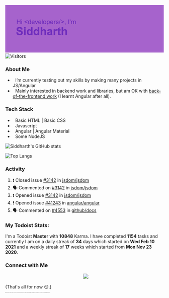 ![Hey there <developers>! I'm Siddharth.](./header.png)
![Visitors](https://visitor-badge.glitch.me/badge?page_id=SiddharhthShyniben.SiddharthShyniben)

###  About Me 

- &nbsp; I’m currently testing out my skills by making many projects in JS/Angular
- &nbsp; Mainly interested in backend work and libraries, but am OK with [back-of-the-frontend work](https://css-tricks.com/the-great-divide/) (I learnt Angular after all).

### Tech Stack

- &nbsp; Basic HTML | Basic CSS
- &nbsp; Javascript
- &nbsp; Angular | Angular Material
- &nbsp; Some NodeJS

![Siddharth's GitHub stats](https://github-readme-stats.vercel.app/api?username=SiddharthShyniben&amp;count_private=true&amp;show_icons=true&amp;theme=dark)

![Top Langs](https://github-readme-stats.vercel.app/api/top-langs/?username=SiddharthSHyniben&amp;theme=dark)

### Activity

<!--START_SECTION:activity-->
1. ❗️ Closed issue [#3142](https://github.com/jsdom/jsdom/issues/3142) in [jsdom/jsdom](https://github.com/jsdom/jsdom)
2. 🗣 Commented on [#3142](https://github.com/jsdom/jsdom/issues/3142) in [jsdom/jsdom](https://github.com/jsdom/jsdom)
3. ❗️ Opened issue [#3142](https://github.com/jsdom/jsdom/issues/3142) in [jsdom/jsdom](https://github.com/jsdom/jsdom)
4. ❗️ Opened issue [#41243](https://github.com/angular/angular/issues/41243) in [angular/angular](https://github.com/angular/angular)
5. 🗣 Commented on [#4553](https://github.com/github/docs/issues/4553) in [github/docs](https://github.com/github/docs)
<!--END_SECTION:activity-->

### My Todoist Stats:

I'm a Todoist **<td-kl>Master</td-kl>** with **<td-k>10848</td-k>** Karma. I have completed **<td-ttc>1154</td-ttc>** tasks and currently I am on a daily streak of **<td-cdsc>34</td-cdsc>** days which started on **<td-cdsf>Wed Feb 10 2021</td-cdsf>** and a weekly streak of **<td-cwsc>17</td-cwsc>** weeks which started from **<td-cwsf>Mon Nov 23 2020</td-cwsf>**.

### Connect with Me

<p align="center">
&nbsp; <a href="mailto:siddharth.muscat@gmail.com" target="_blank" rel="noopener noreferrer"><img src="https://logodownload.org/wp-content/uploads/2018/03/gmail-logo-16.png" width="50px"></a>
</p>

(That's all for now :smirk:.)
<br>
<sub>
   <sup>
     <sub>
       <sup>
         <sub>
           <sup>
             <sub>
               <sup>
                 <sub>
                   <sup>
                     <sub>
                       <sup>
                         ~Mutual funds are subject to~ Why do I have a 1 month update schedule? Because the grass (Profile README) is always greener on the other web-side. How are you still reading this by the way?
                       </sup>
                     </sub>
                   </sup>
                 </sub>
               </sup>
             </sub>
           </sup>
         </sub>
       </sup>
     </sub>
  </sup>
</sub>
</developers>
